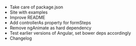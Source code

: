 - Take care of package.json
- Site with examples
- Improve README
- Add controllerAs property for formSteps
- Remove ngAnimate as hard dependency
- Test earlier versions of Angular, set bower deps accordingly
- Changelog
